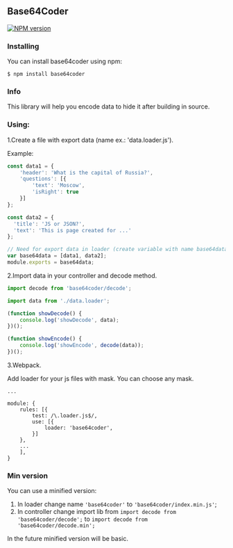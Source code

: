 ## Base64Coder
[![NPM version](https://img.shields.io/npm/v/base64coder.svg)](https://www.npmjs.com/package/base64coder)

### Installing
You can install base64coder using npm:

```
$ npm install base64coder
```


### Info
This library will help you encode data to hide it after building in source.

### Using:
1.Create a file with export data (name ex.: 'data.loader.js').

Example:
```javascript
const data1 = {
    'header': 'What is the capital of Russia?',
    'questions': [{
        'text': 'Moscow',
        'isRight': true
    }]
};

const data2 = {
  'title': 'JS or JSON?',
  'text': 'This is page created for ...'
};

// Need for export data in loader (create variable with name base64data)
var base64data = [data1, data2];
module.exports = base64data;
```

2.Import data in your controller and decode method.
```javascript
import decode from 'base64coder/decode';

import data from './data.loader';

(function showDecode() {
    console.log('showDecode', data);
})();

(function showEncode() {
    console.log('showEncode', decode(data));
})();
```

3.Webpack.

Add loader for your js files with mask. You can choose any mask.

```none
...

module: {
    rules: [{
        test: /\.loader.js$/,
        use: [{
            loader: 'base64coder',
        }]
    },
    ...
    ],
}
```

### Min version
You can use a minified version:
1. In loader change name ```'base64coder'``` to ```'base64coder/index.min.js'```;
2. In controller change import lib from ```import decode from 'base64coder/decode';``` to ```import decode from 'base64coder/decode.min';```

In the future minified version will be basic.
